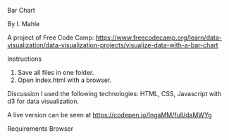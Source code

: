 Bar Chart

By I. Mahle

A project of Free Code Camp: https://www.freecodecamp.org/learn/data-visualization/data-visualization-projects/visualize-data-with-a-bar-chart

Instructions

1. Save all files in one folder.
2. Open index.html with a browser.

Discussion
I used the following technologies: HTML, CSS, Javascript with d3 for data visualization.

A live version can be seen at https://codepen.io/IngaMM/full/daMWYg

Requirements
Browser
